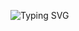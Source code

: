 ![Typing SVG](https://readme-typing-svg.demolab.com?font=Fira+Code&size=14&duration=2000&pause=1000&color=0000FF&background=FFFFFF00&width=435&lines=created+by+Zourry🗿;Welcome+to+My+Profile!+👋)
